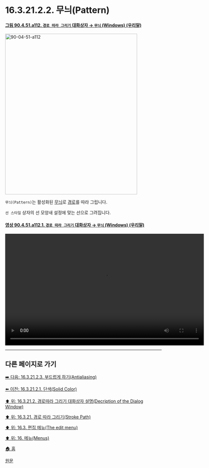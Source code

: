 # 16.3.21.2.2. 무늬(Pattern)

<a id="90-04-51-a112"></a>

#### [그림 90.4.51.a112. `경로 따라 그리기` 대화상자 → `무늬` (Windows) (우리말)](./90-04-0051-stroke_path.md#90-04-51-a112)
<img width="425" height="518" alt="90-04-51-a112" src="https://github.com/user-attachments/assets/b38531b5-4303-4074-8b48-50d964d0bff7" />

`무늬(Pattern)`는 활성화된 [무늬](./19-glossaryx-pattern.md)로 [경로](./14-05-02-00-paths.md)를 따라 그립니다.

`선 스타일` 상자의 선 모양새 설정에 맞는 선으로 그려집니다.

<a id="90-04-51-a112-01"></a>

#### [영상 90.4.51.a112.1. `경로 따라 그리기` 대화상자 → `무늬` (Windows) (우리말)](./90-04-0051-stroke_path.md#90-04-51-a112-01)
<video controls="controls" width="640" height="360" src="https://github.com/user-attachments/assets/225f5fb5-1042-4086-b517-ba56421bcccf"></video>

***

## 다른 페이지로 가기

[➡️ 다음: 16.3.21.2.3. 부드럽게 하기(Antialiasing)](./16-03-21-02-03-antialiasing.md)

[⬅️ 이전: 16.3.21.2.1. 단색(Solid Color)](./16-03-21-02-01-solid_color.md)

[⬆️ 위: 16.3.21.2. 경로따라 그리기 대화상자 설명(Decription of the Dialog Window)](./16-03-21-02-00-description_of_the_dialog_window.md)

[⬆️ 위: 16.3.21. 경로 따라 그리기(Stroke Path)](./16-03-21-00-stroke-path.md)

[⬆️ 위: 16.3. 편집 메뉴(The edit menu)](./16-03-00-the-edit-menu.md)

[⬆️ 위: 16. 메뉴(Menus)](./16-00-menus.md)

[🏠 홈](./00-home.md)

[원문](https://docs.gimp.org/2.10/ko/gimp-path-stroke.html#idm24185)